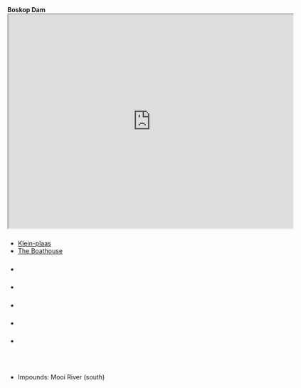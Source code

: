 <div class="container-fluid spots">

<div class="row">
<div class="col-12">
<span class="dam-blurb-top"><strong>Boskop Dam</strong></span>
<br/>
<iframe src="https://www.google.com/maps/d/u/0/embed?..." width="640" height="480"></iframe>
</div>
</div>

<div class="row">

<div class="col-6">
<h5 class="chalets-only"></h5>
<ul>
<li><a href="<url>" target="_blank" rel="noopener noreferrer" class="unpaged-spot">Klein-plaas</a></li>
<li><a href="<url>">The Boathouse</a></li>
</ul>
</div>

<div class="col-6">
<h5 class="chalets-camping"></h5>
<ul>
<li></li>
</ul>
</div>

<div class="col-6">
<h5 class="camping-only"></h5>
<ul>
<li></li>
</ul>
</div>

<div class="col-6">
<h5 class="day-trips-only"></h5>
<ul>
<li></li>
</ul>
</div>

<div class="col-6">
<h5 class="body-of-water"><span></span></h5>
<ul>
<li></li>
</ul>
</div>

<div class="col-6">
<h5 class="private-spot"></h5>
<ul>
<li></li>
</ul>
</div>

<div class="col-6">
<h5 class="closed-spot"></h5>
<p><br></p>
</div>

</div>

<div class="row">
  
<div class="col-6">
<h5 class="dam-info"></h5>
<ul>
<li>Impounds: Mooi River (south)</li>
</ul>
</div>

</div>

</div>


